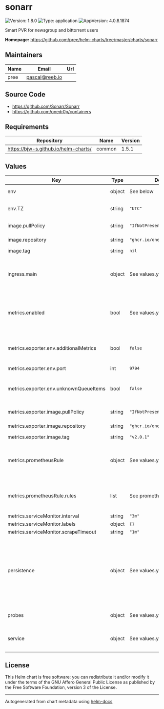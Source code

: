 # sonarr

![Version: 1.8.0](https://img.shields.io/badge/Version-1.8.0-informational?style=flat-square) ![Type: application](https://img.shields.io/badge/Type-application-informational?style=flat-square) ![AppVersion: 4.0.8.1874](https://img.shields.io/badge/AppVersion-4.0.8.1874-informational?style=flat-square)

Smart PVR for newsgroup and bittorrent users

**Homepage:** <https://github.com/pree/helm-charts/tree/master/charts/sonarr>

## Maintainers

| Name | Email | Url |
| ---- | ------ | --- |
| pree | <pascal@reeb.io> |  |

## Source Code

* <https://github.com/Sonarr/Sonarr>
* <https://github.com/onedr0p/containers>

## Requirements

| Repository | Name | Version |
|------------|------|---------|
| https://bjw-s.github.io/helm-charts/ | common | 1.5.1 |

## Values

| Key | Type | Default | Description |
|-----|------|---------|-------------|
| env | object | See below | environment variables. |
| env.TZ | string | `"UTC"` | Set the container timezone |
| image.pullPolicy | string | `"IfNotPresent"` | image pull policy |
| image.repository | string | `"ghcr.io/onedr0p/sonarr"` | image repository |
| image.tag | string | `nil` |  |
| ingress.main | object | See values.yaml | Enable and configure ingress settings for the chart under this key. |
| metrics.enabled | bool | See values.yaml | Enable and configure Exportarr sidecar and Prometheus serviceMonitor. |
| metrics.exporter.env.additionalMetrics | bool | `false` | Set to true to enable gathering of additional metrics (slow) |
| metrics.exporter.env.port | int | `9794` | metrics port |
| metrics.exporter.env.unknownQueueItems | bool | `false` | Set to true to enable gathering unknown queue items |
| metrics.exporter.image.pullPolicy | string | `"IfNotPresent"` | image pull policy |
| metrics.exporter.image.repository | string | `"ghcr.io/onedr0p/exportarr"` | image repository |
| metrics.exporter.image.tag | string | `"v2.0.1"` | image tag |
| metrics.prometheusRule | object | See values.yaml | Enable and configure Prometheus Rules for the chart under this key. |
| metrics.prometheusRule.rules | list | See prometheusrules.yaml | Configure additionial rules for the chart under this key. |
| metrics.serviceMonitor.interval | string | `"3m"` |  |
| metrics.serviceMonitor.labels | object | `{}` |  |
| metrics.serviceMonitor.scrapeTimeout | string | `"1m"` |  |
| persistence | object | See values.yaml | Configure persistence settings for the chart under this key. # Config persistence is required for the Prometheus exporter sidecar. |
| probes | object | See values.yaml | Configures the probes for the main Pod. |
| service | object | See values.yaml | Configures service settings for the chart. |

## License

This Helm chart is free software: you can redistribute it and/or modify it under the terms
of the GNU Affero General Public License as published by the Free Software Foundation,
version 3 of the License.

----------------------------------------------
Autogenerated from chart metadata using [helm-docs](https://github.com/norwoodj/helm-docs)

